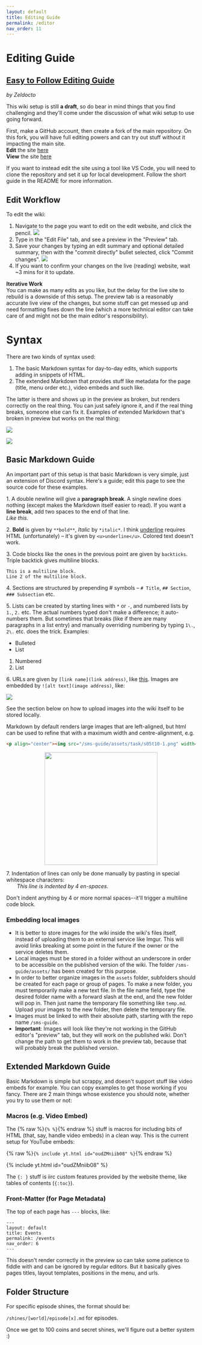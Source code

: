 ```yaml
---
layout: default
title: Editing Guide
permalink: /editor
nav_order: 11
---
```


# Editing Guide

## [Easy to Follow Editing Guide](https://imgur.com/a/wiki-update-tutorial-1u94zIq)
*by Zeldocto*

This wiki setup is still **a draft**, so do bear in mind things that you find challenging and they'll come under the discussion of what wiki setup to use going forward.

First, make a GitHub account, then create a fork of the main repository. On this fork, you will have full editing powers and can try out stuff without it impacting the main site.  
**Edit** the site [here](https://github.com/smscommunity/sms-guide/)  
**View** the site [here](https://smscommunity.github.io/sms-guide/)  

If you want to instead edit the site using a tool like VS Code, you will need to clone the repository and set it up for local development. Follow the short guide in the README for more information.

## Edit Workflow
To edit the wiki:
1. Navigate to the page you want to edit on the edit website, and click the pencil.
![](https://cdn.discordapp.com/attachments/529145099003887618/963155220144214026/unknown.png)
2. Type in the "Edit File" tab, and see a preview in the "Preview" tab.
3. Save your changes by typing an edit summary and optional detailed summary, then with the "commit directly" bullet selected, click "Commit changes".
![](https://cdn.discordapp.com/attachments/529145099003887618/963155961336442990/unknown.png)
4. If you want to confirm your changes on the live (reading) website, wait ~3 mins for it to update.

**Iterative Work**  
You can make as many edits as you like, but the delay for the live site to rebuild is a downside of this setup. The preview tab is a reasonably accurate live view of the changes, but some stuff can get messed up and need formatting fixes down the line (which a more technical editor can take care of and might not be the main editor's responsibility).

# Syntax

There are two kinds of syntax used:
1. The basic Markdown syntax for day-to-day edits, which supports adding in snippets of HTML.
2. The extended Markdown that provides stuff like metadata for the page (title, menu order etc.), video embeds and such like.

The latter is there and shows up in the preview as broken, but renders correctly on the real thing. You can just safely ignore it, and if the real thing breaks, someone else can fix it. Examples of extended Markdown that's broken in preview but works on the real thing:

![](https://cdn.discordapp.com/attachments/529145099003887618/963158324155674644/unknown.png)

![](https://cdn.discordapp.com/attachments/529145099003887618/963158545140969532/unknown.png)

## Basic Markdown Guide
An important part of this setup is that basic Markdown is very simple, just an extension of Discord syntax. Here's a guide; edit this page to see the source code for these examples.

1\. A double newline will give a **paragraph break**. A single newline does nothing (except makes the Markdown itself easier to read). If you want a **line break**, add two spaces to the end of that line.  
*Like this.*

2\. **Bold** is given by `**bold**`, *Italic* by `*italic*`. I think <u>underline</u> requires HTML (unfortunately) – it's given by `<u>underline</u>`. Colored text doesn't work.

3\. Code blocks like the ones in the previous point are given by ``backticks``. Triple backtick gives multiline blocks.

```
This is a multiline block.
Line 2 of the multiline block.
```

4\. Sections are structured by prepending # symbols – `# Title`, `## Section`, `### Subsection` etc.

5\. Lists can be created by starting lines with `*` or `-`, and numbered lists by `1.`, `2.` etc. The actual numbers typed don't make a difference; it auto-numbers them. But sometimes that breaks (like if there are many paragraphs in a list entry) and manually overriding numbering by typing `1\.`, `2\.` etc. does the trick. Examples:

- Bulleted
- List

1. Numbered
2. List

6\. URLs are given by `[link name](link address)`, like [this](https://www.speedrun.com/sms). Images are embedded by `![alt text](image address)`, like:

![](/sms-guide/assets/task/s05t10-1.png)

See the section below on how to upload images into the wiki itself to be stored locally.  

Markdown by default renders large images that are left-aligned, but html can be used to refine that with a maximum width and centre-alignment, e.g.

```html
<p align="center"><img src="/sms-guide/assets/task/s05t10-1.png" width="300"></p>
```

<p align="center"><img src="/sms-guide/assets/task/s05t10-1.png" width="300"></p>

7\. Indentation of lines can only be done manually by pasting in special whitespace characters:  
    *This line is indented by 4 en-spaces.*

Don't indent anything by 4 or more normal spaces--it'll trigger a multiline code block.

### Embedding local images
- It is better to store images for the wiki inside the wiki's files itself, instead of uploading them to an external service like Imgur. This will avoid links breaking at some point in the future if the owner or the service deletes them.  
- Local images must be stored in a folder without an underscore in order to be accessible on the published version of the wiki. The folder `/sms-guide/assets/` has been created for this purpose.  
- In order to better organize images in the `assets` folder, subfolders should be created for each page or group of pages. To make a new folder, you must temporarily make a new text file. In the file name field, type the desired folder name with a forward slash at the end, and the new folder will pop in. Then just name the temporary file something like `temp.md`. Upload your images to the new folder, then delete the temporary file.  
- Images must be linked to with their absolute path, starting with the repo name `/sms-guide`.  
- **Important**: Images will look like they're not working in the GitHub editor's "preview" tab, but they will work on the published wiki. Don't change the path to get them to work in the preview tab, because that will probably break the published version.  


## Extended Markdown Guide
Basic Markdown is simple but scrappy, and doesn't support stuff like video embeds for example. You can copy examples to get those working if you fancy. There are 2 main things whose existence you should note, whether you try to use them or not:

### Macros (e.g. Video Embed)

The {% raw %}`{% %}`{% endraw %} stuff is macros for including bits of HTML (that, say, handle video embeds) in a clean way. This is the current setup for YouTube embeds:

{% raw %}`{% include yt.html id="oudZMniib08" %}`{% endraw %}

{% include yt.html id="oudZMniib08" %}

The `{: }` stuff is iirc custom features provided by the website theme, like tables of contents (`{:toc}`).

### Front-Matter (for Page Metadata)

The top of each page has `---` blocks, like:

```
---
layout: default
title: Events
permalink: /events
nav_order: 6
---
```

This doesn't render correctly in the preview so can take some patience to fiddle with and can be ignored by regular editors. But it basically gives pages titles, layout templates, positions in the menu, and urls.

## Folder Structure

For specific episode shines, the format should be:

`/shines/[world]/episode[x].md` for episodes.

Once we get to 100 coins and secret shines, we'll figure out a better system :)
